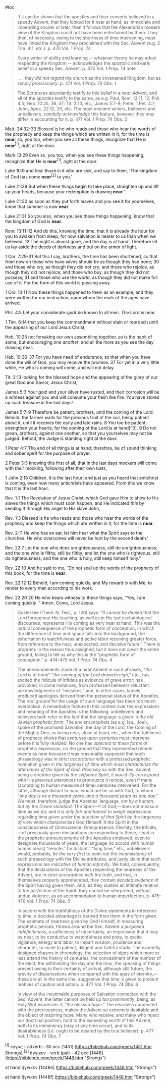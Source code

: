 #toc

>If it can be shown that the apostles and their converts believed in a speedy Advent, that they looked for it near at hand, as immediate and impending sooner or later, then it follows that the Alexandrian modern view of the Kingdom could not have been entertained by them. They then, of necessity, owing to the shortness of time intervening, must have linked the Kingdom they proclaimed with the Sec. Advent (e.g. 2 Tim. 4:1, etc.).
> p. 470 Vol. 1 Prop. 74

>Every writer of ability and learning -- whatever theory he may adopt respecting the Kingdom -- acknowledges the apostolic and early belief in a speedy Sec. Advent.
>p. 470 Vol. 1 Prop. 74 note

>. . . they *did not regard* the church as the covenanted Kingdom, but as simply *provisionary*.
>p. 471 Vol. 1 Prop. 74 Obs. 1

>The Scriptures abundantly testify to this belief in a *near Advent*, and all of the apostles testify to the same, as e.g. Paul, Rom. 13:11, 12; Phil. 4:5; Heb. 10:25, 36, 37; Tit. 2:13, etc.; James 5:7-9; Peter, 1 Pet. 4:7; John, Apoc. 22:12, 20, etc. The most eminent writers, believers and unbelievers, *candidly acknowledge* this feature, however they may differ in accounting for it.
>p. 471 Vol. 1 Prop. 74 Obs. 2

Matt. 24:32-33
Blessed is he who reads and those who hear the words of the prophecy and keep the things which are written in it, for the time is **near**; so, you too, when you see all these things, recognize that He is **near**<sup>[1]</sup>, right at the door.

Mark 13:29
Even so, you too, when you see these things happening, recognize that He is **near**<sup>[1]</sup>, right at the door.

Luke 10:9
and heal those in it who are sick, and say to them, ‘The kingdom of God has come **near**<sup>[2]</sup> to you.’

Luke 21:28
But when these things begin to take place, straighten up and lift up your heads, because your redemption is drawing **near**.”

Luke 21:30
as soon as they put forth leaves and you see it for yourselves, know that summer is now **near**.

Luke 21:31
So you also, when you see these things happening, know that the kingdom of God is **near**.

Rom. 13:11-12
And _do_ this, knowing the time, that it is already the hour for you to awaken from sleep; for now salvation is nearer to us than when we believed. 12 The night is almost gone, and the day is at hand. Therefore let us lay aside the deeds of darkness and put on the armor of light.

1 Cor. 7:29-31
But this I say, brothers, the time has been shortened, so that from now on those who have wives should be as though they had none; 30 and those who cry, as though they did not cry; and those who rejoice, as though they did not rejoice; and those who buy, as though they did not possess; 31 and those who use the world, as though they did not make full use of it. For the form of this world is passing away.

1 Cor. 10:11
Now these things happened to them as an example, and they were written for our instruction, upon whom the ends of the ages have arrived.

Phil. 4:5
Let your considerate _spirit_ be known to all men. The Lord is near.

1 Tim. 6:14
that you keep the commandment without stain or reproach until the appearing of our Lord Jesus Christ,

Heb. 10:25
not forsaking our own assembling together, as is the habit of some, but encouraging _one another_, and all the more as you see the day drawing near. 

Heb. 10:36-37
For you have need of endurance, so that when you have done the will of God, you may receive the promise. 37 For yet in a very little while, He who is coming will come, and will not delay.

Tit. 2:13
looking for the blessed hope and the appearing of the glory of our great God and Savior, Jesus Christ,

James 5:3
Your gold and your silver have rusted, and their corrosion will be a witness against you and will consume your flesh like fire. You have stored up _such_ treasure in the last days!

James 5:7-9
Therefore be patient, brothers, until the coming of the Lord. Behold, the farmer waits for the precious fruit of the soil, being patient about it, until it receives the early and late rains. 8 You too be patient; strengthen your hearts, for the coming of the Lord is at hand[^3]. 9 Do not groan, brothers, against one another, so that you yourselves may not be judged. Behold, the Judge is standing right at the door.

1 Peter 4:7
The end of all things is at hand; therefore, be of sound thinking and sober _spirit_ for the purpose of prayer.

2 Peter 3:3
knowing this first of all, that in the last days mockers will come with _their_ mocking, following after their own lusts,

1 John 2:18
Children, it is the last hour; and just as you heard that antichrist is coming, even now many antichrists have appeared. From this we know that it is the last hour.

Rev. 1:1
The Revelation of Jesus Christ, which God gave Him to show to His slaves the things which must soon happen; and He indicated _this_ by sending _it_ through His angel to His slave John,

Rev. 1:3
Blessed is he who reads and those who hear the words of the prophecy and keep the things which are written in it, for the time is **near**.

Rev. 2:11
He who has an ear, let him hear what the Spirit says to the churches. He who overcomes will never be hurt by the second death.’

Rev. 22:7
Let the one who does unrighteousness, still do unrighteousness; and the one who is filthy, still be filthy; and let the one who is righteous, still do righteousness; and the one who is holy, still keep himself holy.”

Rev. 22:10
And he said to me, “Do not seal up the words of the prophecy of this book, for the time is **near**.

Rev. 22:12
12 Behold, I am coming quickly, and My reward _is_ with Me, to render to every man according to his work. 

Rev. 22:20
20 He who bears witness to these things says, “Yes, I am coming quickly .” Amen. Come, Lord Jesus.

>Oosterzee (Theol. N. Test., p. 126) says: “*It cannot be denied* that the Lord throughout His teaching, as well as in His last eschatological discourses, represents His coming as very near at hand. This was the natural consequence of the prophetic form of conception, in which the difference of time and space falls into the background, the exhortation to watchfulness and active labor receiving greater force from reference to the near, unexpected, and decisive future.” There is propriety in the reason thus assigned, but it does *not cover* the entire ground, failing to tell us *why* this is the "prophetic form of conception.”
>p. 474-475 Vol. 1 Prop. 74 Obs. 4



>The announcements made of a near Advent in such phrases, “*the Lord is at hand*” “*the coming of the Lord draweth nigh*,” etc., has excited the ridicule of infidels as evidence of grave error; has provoked, in some instances, from professed believers reluctant acknowledgments of “mistakes,” and, in other cases, lamely produced apologies derived from the personal status of the Apostles. The *real ground* for the usage of such language has been too much overlooked. A remarkable feature in this contest over the expressions and meaning of the Apostles is the following: unbelievers and believers both refer to the fact that the language is given in *the old Jewish prophetic form*. The ancient prophets (as e.g. Isa., Joel), spoke of the promised Salvation, the day of the Lord, the Coming of the Mighty One, as being near, close at hand, etc., when the fulfilment of prophecy shows that *centuries upon centuries* must intervene before it is fully realized. No one has *objected to these forms* of prophetic expression, on the ground that they represented remote events as near because it was reasonably supposed that such phraseology was *in strict accordance* with a professed prophetic revelation given in *the largeness of time which must characterize the utterances of the Spirit of God*. *Precisely so* with the Sec. Advent; being a doctrine given by *the selfsame Spirit*, it would *illy correspond* with His *previous utterances* to pronounce it remote, even if many (according to human measure of time) centuries intervened. For the latter, although distant to man, would not be so with God, to whom “*one day is as a thousand years, and a thousand years as one day*.” We must, therefore, judge the Apostles’ language, *not by a human, but by the Divine standard*. The Spirit—if of God,—does not measure time as we do; and it *is only fair and honest* to weigh expressions regarding time *given under the direction of that Spirit by the largeness of view* which characterizes God Himself. It the Spirit in the consciousness of Omniscience, Omnipresence, Eternity, the Infinite,—of previously given declarations corresponding to these,—had in the prophetic announcements of the Apostles employed, even to designate thousands of years, the language (to accord with human human ideas) “remote,” far distant,” “long time,” etc., unbelievers would, probably, be *the very first* to point out the *inconsistency* of such phraseology with the Divine attributes, and justly claim that such expressions are *indicative of human infirmity*. We hold, consequently, that the declarations of the Apostles respecting the nearness of the Advent, *are in strict accordance with the truth*, and that, in themselves properly apprehended, they contain *decided evidence* of the Spirit having given them. And, as they sustain an intimate relation to *the perfection* of the Spirit, they cannot be interpreted, without undue violence, as an accommodation to human imperfection.
>p. 475-476 Vol. 1 Prop. 74 Obs. 5

>In accord with the truthfulness of the Divine statements in reference to time, a decided advantage is derived from them in the form given. The estimate of nearness given by God Himself, in measuring prophetic periods, throws around the Sec. Advent *a purposed indefiniteness*, a sufficiency of uncertainty, an impression that it may be near, to be conducive to watchfulness and piety, to excite vigilance, energy and labor, to impart wisdom, prudence and character, to incite to patient, diligent and faithful study. The evidently designed chasms in chronology, the selection of signs which more or less attend the history of centuries, the concealment of the number of the elect, the withholding the day and the hour, the speaking of things present owing to their certainty of arrival, although still future, the brevity of dispensations when compared with the ages of eternity,—these are all in the same line, suggestive that time is given to present motives of caution and action.
>p. 477 Vol. 1 Prop. 74 Obs. 6

>In view of the inestimable purposes of Salvation connected with the Sec. Advent, the latter cannot be held up *too prominently*, being, as Holy Writ expresses it, “*the blessed hope*.” The nearness connected with the preciousness, makes the Advent so extremely desirable and the object of inspiring hope. Many who receive, and many who reject our doctrinal position, hold to the exceeding worth of this Advent, both to its immanency (may at any time occur), and to its desirableness (i.e. ought to be desired by the true believer).
>p. 477 Vol. 1 Prop. 74 Obs. 7


<sup>[1]</sup> ἐγγύς - adverb - 30 occ [1451] (https://biblehub.com/greek/1451.htm Strongs)
<sup>[2]</sup> ἤγγικεν - verb (pai) - 42 occ [1448] (https://biblehub.com/greek/1448.htm "Strongs")

at hand ἤγγικεν [1448e] (https://biblehub.com/greek/1448.htm "Strongs")

at hand ἤγγικεν [1448f] (https://biblehub.com/greek/1448.htm "Strongs")









